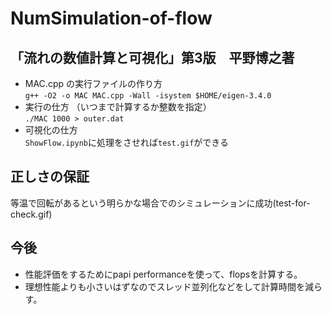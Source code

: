 # NumSimulation-of-flow
## 「流れの数値計算と可視化」第3版　平野博之著
- MAC.cpp の実行ファイルの作り方<br>
`g++ -O2 -o MAC MAC.cpp -Wall -isystem $HOME/eigen-3.4.0`
- 実行の仕方 （いつまで計算するか整数を指定）<br>
`./MAC 1000 > outer.dat`
- 可視化の仕方<br>
`ShowFlow.ipynb`に処理をさせれば`test.gif`ができる

## 正しさの保証
等温で回転があるという明らかな場合でのシミュレーションに成功(test-for-check.gif)

## 今後
- 性能評価をするためにpapi performanceを使って、flopsを計算する。
- 理想性能よりも小さいはずなのでスレッド並列化などをして計算時間を減らす。
